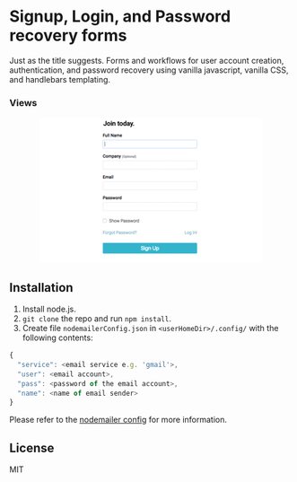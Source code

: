 # Signup, Login, and Password recovery forms

Just as the title suggests. Forms and workflows for user account creation, authentication, and password recovery using vanilla javascript, vanilla CSS, and handlebars templating.

### Views
<p align="center">
  <img src="images/views.gif">
</p>

## Installation

1. Install node.js.
2. `git clone` the repo and run `npm install`.
3. Create file `nodemailerConfig.json` in `<userHomeDir>/.config/` with the following contents:

```javascript
{
  "service": <email service e.g. 'gmail'>,
  "user": <email account>,
  "pass": <password of the email account>,
  "name": <name of email sender>
}
```

Please refer to the [nodemailer config](https://nodemailer.com/smtp/) for more information.

## License

MIT
